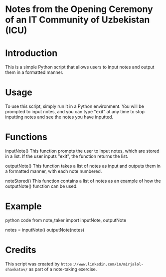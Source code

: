 # Notes from the Opening Ceremony of an IT Community of Uzbekistan (ICU)

# Introduction
This is a simple Python script that allows users to input notes and output them in a formatted manner.

# Usage
To use this script, simply run it in a Python environment. You will be prompted to input notes, and you can type "exit" at any time to stop inputting notes and see the notes you have inputted.

# Functions
inputNote()
This function prompts the user to input notes, which are stored in a list. If the user inputs "exit", the function returns the list.

outputNote()
This function takes a list of notes as input and outputs them in a formatted manner, with each note numbered.

noteStored()
This function contains a list of notes as an example of how the outputNote() function can be used.

# Example
python code
from note_taker import inputNote, outputNote

notes = inputNote()
outputNote(notes)

# Credits
This script was created by `https://www.linkedin.com/in/mirjalol-shavkatov/` as part of a note-taking exercise.
